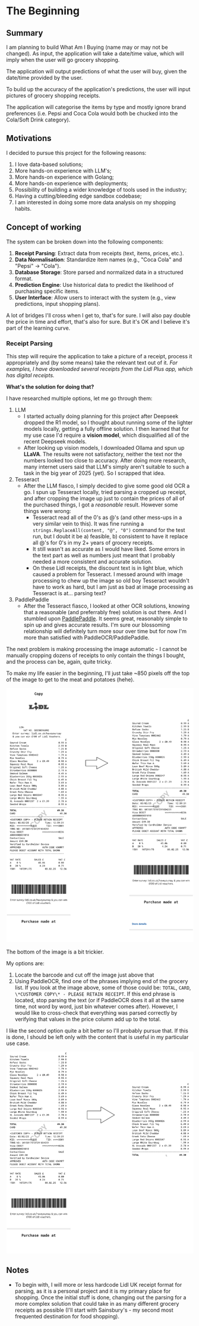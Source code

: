 # The Beginning

## Summary

I am planning to build What Am I Buying (name may or may not be changed). As input, the application will take a date/time value, which will imply when the user will go grocery shopping.

The application will output predictions of what the user will buy, given the date/time provided by the user.

To build up the accuracy of the application's predictions, the user will input pictures of grocery shopping receipts.

The application will categorise the items by type and mostly ignore brand preferences (i.e. Pepsi and Coca Cola would both be chucked into the Cola/Soft Drink category).

## Motivations

I decided to pursue this project for the following reasons:

1. I love data-based solutions;
2. More hands-on experience with LLM's;
3. More hands-on experience with Golang;
4. More hands-on experience with deployments;
5. Possibility of building a wider knowledge of tools used in the industry;
6. Having a cutting/bleeding edge sandbox codebase;
7. I am interested in doing some more data analysis on my shopping habits.

## Concept of working

The system can be broken down into the following components:

1. **Receipt Parsing**: Extract data from receipts (text, items, prices, etc.).
2. **Data Normalisation**: Standardize item names (e.g., "Coca Cola" and "Pepsi" → "Cola").
3. **Database Storage**: Store parsed and normalized data in a structured format.
4. **Prediction Engine**: Use historical data to predict the likelihood of purchasing specific items.
5. **User Interface**: Allow users to interact with the system (e.g., view predictions, input shopping plans).

A lot of bridges I'll cross when I get to, that's for sure. I will also pay double the price in time and effort, that's also for sure. But it's OK and I believe it's part of the learning curve.

### Receipt Parsing

This step will require the application to take a picture of a receipt, process it appropriately and (by some means) take the relevant text out of it.
*For examples, I have downloaded several receipts from the Lidl Plus app, which has digital receipts.*

**What's the solution for doing that?**

I have researched multiple options, let me go through them:

1. LLM
    - I started actually doing planning for this project after Deepseek dropped the R1 model, so I thought about running some of the lighter models locally, getting a fully offline solution. I then learned that for my use case I'd require a **vision model**, which disqualified all of the recent Deepseek models.
    - After looking up vision models, I downloaded Ollama and spun up **LLaVA**. The results were not satisfactory, neither the text nor the numbers looked too close to accuracy. After doing more research, many internet users said that LLM's simply aren't suitable to such a task in the big year of 2025 (yet). So I scrapped that idea.
2. Tesseract
    - After the LLM fiasco, I simply decided to give some good old OCR a go. I spun up Tesseract locally, tried parsing a cropped up receipt, and after cropping the image up just to contain the prices of all of the purchased things, I got a *reasonable* result. However some things were wrong:
        - Tesseract read all of the 0's as @'s (and other mess-ups in a very similar vein to this). It was fine running a `strings.ReplaceAll(content, "@", "0")` command for the test run, but I doubt it be a) feasible, b) consistent to have it replace all @'s for 0's in my 2+ years of grocery receipts.
        - It still wasn't as accurate as I would have liked. Some errors in the text part as well as numbers just meant that I probably needed a more consistent and accurate solution.
        - On these Lidl receipts, the discount text is in light blue, which caused a problem for Tesseract. I messed around with image processing to chew up the image so old boy Tesseract wouldn't have to work as hard, but I am just as bad at image processing as Tesseract is at... parsing text?
3. PaddlePaddle
    - After the Tesseract fiasco, I looked at other OCR solutions, knowing that a reasonable (and preferrably free) solution is out there. And I stumbled upon [PaddlePaddle](https://paddlepaddle.github.io/PaddleOCR/latest/en/index.html). It seems great, reasonably simple to spin up and gives accurate results. I'm sure our blossoming relationship will definitely turn more sour over time but for now I'm more than satisfied with PaddleOCR/PaddlePaddle.

The next problem is making processing the image automatic - I cannot be manually cropping dozens of receipts to only contain the things I bought, and the process can be, again, quite tricky.

To make my life easier in the beginning, I'll just take ~850 pixels off the top of the image to get to the meat and potatoes (hehe).

![Cropping the top off the receipt](./images/top_cropping.png)

The bottom of the image is a bit trickier.

My options are: 

1. Locate the barcode and cut off the image just above that
2. Using PaddleOCR, find one of the phrases implying end of the grocery list. If you look at the image above, some of those could be: `TOTAL`, `CARD`, `\*CUSTOMER COPY\* - PLEASE RETAIN RECEIPT`. If this end phrase is located, stop parsing the text (or if PaddleOCR does it all at the same time, not word by word, just bin whatever comes after). However, I would like to cross-check that everything was parsed correctly by verifying that values in the price column add up to the total.

I like the second option quite a bit better so I'll probably pursue that. If this is done, I should be left only with the content that is useful in my particular use case.

![Cropping the bottom off the receipt](./images/top_and_bottom_cropping.png)

## Notes

- To begin with, I will more or less hardcode Lidl UK receipt format for parsing, as it is a personal project and it is my primary place for shopping. Once the initial stuff is done, changing out the parsing for a more complex solution that could take in as many different grocery receipts as possible (I'll start with Sainsbury's - my second most frequented destination for food shopping).
